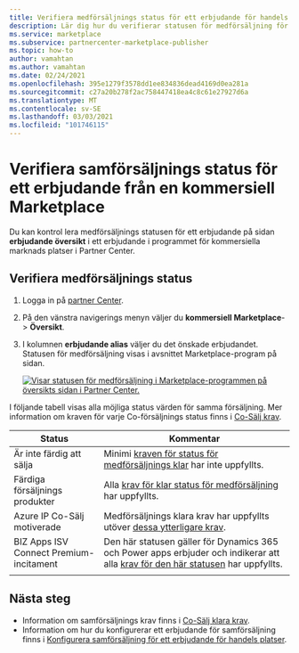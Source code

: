 ```yaml
---
title: Verifiera medförsäljnings status för ett erbjudande för handels Marketplace | Azure Marketplace
description: Lär dig hur du verifierar statusen för medförsäljning för ett erbjudande på Microsofts kommersiella marknads plats.
ms.service: marketplace
ms.subservice: partnercenter-marketplace-publisher
ms.topic: how-to
author: vamahtan
ms.author: vamahtan
ms.date: 02/24/2021
ms.openlocfilehash: 395e1279f3578dd1ee834836dead4169d0ea281a
ms.sourcegitcommit: c27a20b278f2ac758447418ea4c8c61e27927d6a
ms.translationtype: MT
ms.contentlocale: sv-SE
ms.lasthandoff: 03/03/2021
ms.locfileid: "101746115"
---
```

# <a name="verify-co-sell-status-of-a-commercial-marketplace-offer"></a>Verifiera samförsäljnings status för ett erbjudande från en kommersiell Marketplace

Du kan kontrol lera medförsäljnings statusen för ett erbjudande på sidan **erbjudande översikt** i ett erbjudande i programmet för kommersiella marknads platser i Partner Center.

## <a name="verify-co-sell-status"></a>Verifiera medförsäljnings status

1. Logga in på [partner Center](https://partner.microsoft.com/dashboard/home).
1. På den vänstra navigerings menyn väljer du **kommersiell Marketplace**-  >  **Översikt**.
1. I kolumnen **erbjudande alias** väljer du det önskade erbjudandet. Statusen för medförsäljning visas i avsnittet Marketplace-program på sidan.

    [![Visar statusen för medförsäljning i Marketplace-programmen på översikts sidan i Partner Center.](./media/co-sell/co-sell-status.png)](./media//co-sell/co-sell-status.png#lightbox)

I följande tabell visas alla möjliga status värden för samma försäljning. Mer information om kraven för varje Co-försäljnings status finns i [Co-Sälj krav](co-sell-requirements.md).

| Status | Kommentar |
| ------------ | ------------- |
| Är inte färdig att sälja | Minimi [kraven för status för medförsäljnings klar](#requirements-for-co-sell-ready-status) har inte uppfyllts. |
| Färdiga försäljnings produkter | Alla [krav för klar status för medförsäljning](#requirements-for-co-sell-ready-status) har uppfyllts. |
| Azure IP Co-Sälj motiverade | Medförsäljnings klara krav har uppfyllts utöver [dessa ytterligare krav](#requirements-for-IP-Co-sell-incentivized-status). |
| BIZ Apps ISV Connect Premium-incitament  | Den här statusen gäller för Dynamics 365 och Power apps erbjuder och indikerar att alla [krav för den här statusen](#requirements-for-biz-apps-isv-connect-premium-incentive-status) har uppfyllts. |
|||

## <a name="next-steps"></a>Nästa steg

- Information om samförsäljnings krav finns i [Co-Sälj klara krav](co-sell-requirements.md).
- Information om hur du konfigurerar ett erbjudande för samförsäljning finns i [Konfigurera samförsäljning för ett erbjudande för handels platser](commercial-marketplace-co-sell.md).
